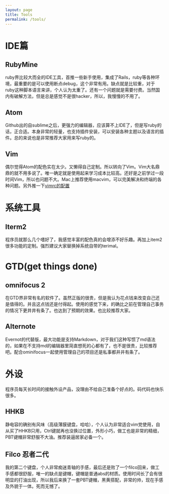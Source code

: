 ```yaml
---
layout: page
title: Tools
permalink: /tools/
---
```


# IDE篇

## RubyMine
ruby界比较大而全的IDE工具，首推一些新手使用，集成了Rails，ruby等各种环境，最重要的是可以使用断点debug，这个非常有用。缺点就是比较重，对于ruby这种脚本语言来讲，个人认为太重了。还有一个问题就是需要付费。当然国内有破解方法，但是总是感觉不是很hacker，所以，我慢慢的不用了。

## Atom
Github出的自sublime之后，更强力的编辑器，应该算不上IDE了，但是写ruby的话，正合适。本身非常的轻量，也支持插件安装，可以安装各种主题以及语言的插件。总的来说也是非常推荐大家用来写ruby的。

## Vim
偶尔觉得Atom的配色实在太少。又懒得自己定制。所以转向了Vim。Vim大名鼎鼎的就不用多说了。唯一确定就是使用起来学习成本比较高。还好是之前学过一段时间Vim，所以也问题不大。Mac上推荐使用macvim，可以完美解决和终端的各种问题。另外推一下[vimrc的配置](https://github.com/Edison-Hsu/vimr)

# 系统工具

## Iterm2
程序员就那么几个嗜好了，我感觉丰富的配色真的会增添不好乐趣。再加上item2很多功能的定制。强烈建议大家替换掉系统自带的terimal。

# GTD(get things done)

## omnifocus 2
在GTD界非常有名的软件了。虽然正版的很贵，但是我认为花点钱来改变自己还是值得的。并且这点钱还是付得起。使用的感觉下来，的确比之前在管理自己事务的情况下更井井有条了。也达到了预期的效果。也比较推荐大家。

## Alternote
Evernot的代替版，最大功能是支持Markdown，对于我们这种写惯了md语法的，如果在不支持md的编辑器里简直想死的心都有了，也不是很贵，比较推荐吧。配合ominifocus一起使用管理自己的项目还是私事都井井有条了。

# 外设
程序员每天长时间的接触外设产品，没理由不给自己准备个好点的。码代码也快乐很多。

## HHKB
静电容的确别有风味（高级薄膜键盘，哈哈），个人认为非常适合vim党使用，自从买了HHKB只用，Ctrl键就再也没换过位置，外形小巧，做工也是非常的精细，PBT键帽非常舒服不大油。推荐装逼居家必备一个。

## Filco 忍者二代
我的第二个键盘，个人非常痴迷青轴的手感，最后还是败了一个filco回来，做工手感都很舒服，唯一的缺点是键帽，键帽是普通abs的材质。使用时间长了会有很明显的打油出现，所以我后来换了一套PBT键帽，黑黄搭配，非常的帅，现在手感及外貌于一体。死而无憾了。
